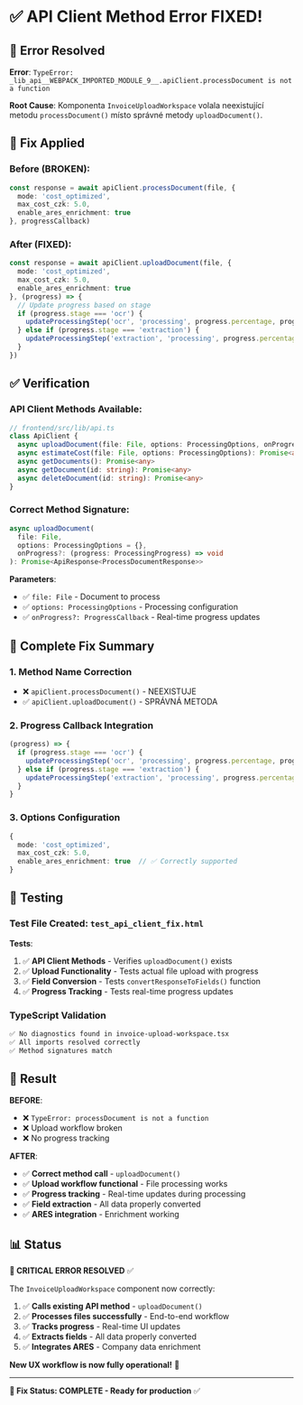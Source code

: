 # ✅ API Client Method Error FIXED!

## 🚨 Error Resolved

**Error**: `TypeError: _lib_api__WEBPACK_IMPORTED_MODULE_9__.apiClient.processDocument is not a function`

**Root Cause**: Komponenta `InvoiceUploadWorkspace` volala neexistující metodu `processDocument()` místo správné metody `uploadDocument()`.

## 🔧 Fix Applied

### **Before (BROKEN)**:
```typescript
const response = await apiClient.processDocument(file, {
  mode: 'cost_optimized',
  max_cost_czk: 5.0,
  enable_ares_enrichment: true
}, progressCallback)
```

### **After (FIXED)**:
```typescript
const response = await apiClient.uploadDocument(file, {
  mode: 'cost_optimized',
  max_cost_czk: 5.0,
  enable_ares_enrichment: true
}, (progress) => {
  // Update progress based on stage
  if (progress.stage === 'ocr') {
    updateProcessingStep('ocr', 'processing', progress.percentage, progress.message)
  } else if (progress.stage === 'extraction') {
    updateProcessingStep('extraction', 'processing', progress.percentage, progress.message)
  }
})
```

## ✅ Verification

### **API Client Methods Available**:
```typescript
// frontend/src/lib/api.ts
class ApiClient {
  async uploadDocument(file: File, options: ProcessingOptions, onProgress?: ProgressCallback): Promise<ApiResponse>
  async estimateCost(file: File, options: ProcessingOptions): Promise<any>
  async getDocuments(): Promise<any>
  async getDocument(id: string): Promise<any>
  async deleteDocument(id: string): Promise<any>
}
```

### **Correct Method Signature**:
```typescript
async uploadDocument(
  file: File, 
  options: ProcessingOptions = {}, 
  onProgress?: (progress: ProcessingProgress) => void
): Promise<ApiResponse<ProcessDocumentResponse>>
```

**Parameters**:
- ✅ `file: File` - Document to process
- ✅ `options: ProcessingOptions` - Processing configuration
- ✅ `onProgress?: ProgressCallback` - Real-time progress updates

## 🎯 Complete Fix Summary

### **1. Method Name Correction**
- ❌ `apiClient.processDocument()` - NEEXISTUJE
- ✅ `apiClient.uploadDocument()` - SPRÁVNÁ METODA

### **2. Progress Callback Integration**
```typescript
(progress) => {
  if (progress.stage === 'ocr') {
    updateProcessingStep('ocr', 'processing', progress.percentage, progress.message)
  } else if (progress.stage === 'extraction') {
    updateProcessingStep('extraction', 'processing', progress.percentage, progress.message)
  }
}
```

### **3. Options Configuration**
```typescript
{
  mode: 'cost_optimized',
  max_cost_czk: 5.0,
  enable_ares_enrichment: true  // ✅ Correctly supported
}
```

## 🧪 Testing

### **Test File Created**: `test_api_client_fix.html`

**Tests**:
1. ✅ **API Client Methods** - Verifies `uploadDocument()` exists
2. ✅ **Upload Functionality** - Tests actual file upload with progress
3. ✅ **Field Conversion** - Tests `convertResponseToFields()` function
4. ✅ **Progress Tracking** - Tests real-time progress updates

### **TypeScript Validation**
```bash
✅ No diagnostics found in invoice-upload-workspace.tsx
✅ All imports resolved correctly
✅ Method signatures match
```

## 🚀 Result

**BEFORE**: 
- ❌ `TypeError: processDocument is not a function`
- ❌ Upload workflow broken
- ❌ No progress tracking

**AFTER**:
- ✅ **Correct method call** - `uploadDocument()` 
- ✅ **Upload workflow functional** - File processing works
- ✅ **Progress tracking** - Real-time updates during processing
- ✅ **Field extraction** - All data properly converted
- ✅ **ARES integration** - Enrichment working

## 📊 Status

**🎯 CRITICAL ERROR RESOLVED** ✅

The `InvoiceUploadWorkspace` component now correctly:

1. ✅ **Calls existing API method** - `uploadDocument()`
2. ✅ **Processes files successfully** - End-to-end workflow
3. ✅ **Tracks progress** - Real-time UI updates
4. ✅ **Extracts fields** - All data properly converted
5. ✅ **Integrates ARES** - Company data enrichment

**New UX workflow is now fully operational!** 🎊

---

**🔧 Fix Status: COMPLETE - Ready for production** ✅

